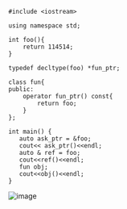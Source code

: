 ```
#include <iostream>

using namespace std;

int foo(){
    return 114514;
}

typedef decltype(foo) *fun_ptr;

class fun{
public:
    operator fun_ptr() const{
        return foo;
    }
};

int main() {
   auto ask_ptr = &foo;
   cout<< ask_ptr()<<endl;
   auto & ref = foo;
   cout<<ref()<<endl;
   fun obj;
   cout<<obj()<<endl;
}
```

![image](https://user-images.githubusercontent.com/56108982/136776969-71f211ac-4252-42ef-aeb6-26a0f3e4b505.png)
